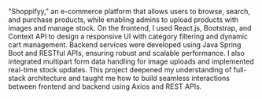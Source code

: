 "Shoppifyy," an e-commerce platform that allows users to browse, search, and purchase products, while enabling admins to upload products with images and manage stock. On the frontend, I used React.js, Bootstrap, and Context API to design a responsive UI with category filtering and dynamic cart management. Backend services were developed using Java Spring Boot and RESTful APIs, ensuring robust and scalable performance. I also integrated multipart form data handling for image uploads and implemented real-time stock updates. This project deepened my understanding of full-stack architecture and taught me how to build seamless interactions between frontend and backend using Axios and REST APIs.
